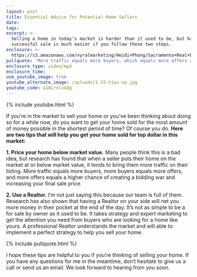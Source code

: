 ```yaml
---
layout: post
title: Essential Advice for Potential Home Sellers
date:
tags:
excerpt: >-
  Selling a home in today’s market is harder than it used to be, but having a
  successful sale is much easier if you follow these two steps.
enclosure: >-
  https://s3.amazonaws.com/vyralmarketing/Heidi+Phong/Sacramento+Real+Estate-+Essential+Advice+for+Potential+Home+Sellers.mp4
pullquote: 'More traffic equals more buyers, which equals more offers and a higher price.'
enclosure_type: video/mp4
enclosure_time:
use_youtube_image: true
youtube_alternate_image: /uploads/1-25-tips-np.jpg
youtube_code: a18LrnlsGQg
---
```


{% include youtube.html %}

If you’re in the market to sell your home or you’ve been thinking about doing so for a while now, do you want to get your home sold for the most amount of money possible in the shortest period of time? Of course you do. **Here are two tips that will help you get your home sold for top dollar in this market:**

**1. Price your home below market value.** Many people think this is a bad idea, but research has found that when a seller puts their home on the market at or below market value, it tends to bring them more traffic on their listing. More traffic equals more buyers, more buyers equals more offers, and more offers equals a higher chance of creating a bidding war and increasing your final sale price.

**2. Use a Realtor.** I’m not just saying this because our team is full of them. Research has also shown that having a Realtor on your side will net you more money in their pocket at the end of the day. It’s not as simple to be a for sale by owner as it used to be. It takes strategy and expert marketing to get the attention you need from buyers who are looking for a home like yours. A professional Realtor understands the market and will able to implement a perfect strategy to help you sell your home.

{% include pullquote.html %}

I hope these tips are helpful to you if you’re thinking of selling your home. If you have any questions for me in the meantime, don’t hesitate to give us a call or send us an email. We look forward to hearing from you soon.